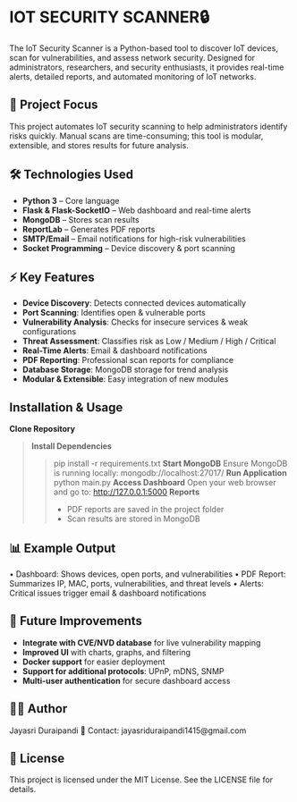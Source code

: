 <h1>IOT SECURITY SCANNER🔒</h1> 

The IoT Security Scanner is a Python-based tool to discover IoT devices, scan for vulnerabilities, and assess network security. Designed for administrators, researchers, and security enthusiasts, it provides real-time alerts, detailed reports, and automated monitoring of IoT networks.

<h2>📌 Project Focus</h2>
This project automates IoT security scanning to help administrators identify risks quickly. Manual scans are time-consuming; this tool is modular, extensible, and stores results for future analysis.

<h2>🛠 Technologies Used</h2>

- **Python 3** – Core language  
- **Flask & Flask-SocketIO** – Web dashboard and real-time alerts  
- **MongoDB** – Stores scan results  
- **ReportLab** – Generates PDF reports  
- **SMTP/Email** – Email notifications for high-risk vulnerabilities  
- **Socket Programming** – Device discovery & port scanning

<h2>⚡ Key Features</h2>

- **Device Discovery**: Detects connected devices automatically  
- **Port Scanning**: Identifies open & vulnerable ports  
- **Vulnerability Analysis**: Checks for insecure services & weak configurations  
- **Threat Assessment**: Classifies risk as Low / Medium / High / Critical  
- **Real-Time Alerts**: Email & dashboard notifications  
- **PDF Reporting**: Professional scan reports for compliance  
- **Database Storage**: MongoDB storage for trend analysis  
- **Modular & Extensible**: Easy integration of new modules

## Installation & Usage


 **Clone Repository**
> **Install Dependencies**
>> pip install -r requirements.txt
>**Start MongoDB**
>> Ensure MongoDB is running locally: mongodb://localhost:27017/
>**Run Application**
>> python main.py
>**Access Dashboard**
>> Open your web browser and go to: http://127.0.0.1:5000
>**Reports**
>> - PDF reports are saved in the project folder
>> - Scan results are stored in MongoDB

<h2>📊 Example Output</h2>
•	Dashboard: Shows devices, open ports, and vulnerabilities
•	PDF Report: Summarizes IP, MAC, ports, vulnerabilities, and threat levels
•	Alerts: Critical issues trigger email & dashboard notifications

<h2>🔮 Future Improvements</h2>

- **Integrate with CVE/NVD database** for live vulnerability mapping  
- **Improved UI** with charts, graphs, and filtering  
- **Docker support** for easier deployment  
- **Support for additional protocols**: UPnP, mDNS, SNMP  
- **Multi-user authentication** for secure dashboard access
  
</details> 

<h2>👨‍💻 Author</h2>
Jayasri Duraipandi
📧 Contact: jayasriduraipandi1415@gmail.com

<h2>📄 License</h2>
This project is licensed under the MIT License. See the LICENSE file for details.

